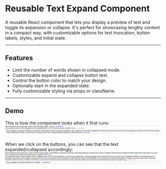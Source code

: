 # Reusable Text Expand Component

A reusable React component that lets you display a preview of text and toggle its expansion or collapse. It's perfect for showcasing lengthy content in a compact way, with customizable options for text truncation, button labels, styles, and initial state.

---

## Features

- Limit the number of words shown in collapsed mode.
- Customizable expand and collapse button text.
- Control the button color to match your design.
- Optionally start in the expanded state.
- Fully customizable styling via props or className.

---

## Demo
This is how the component looks when it first runs:
![](Diagrams/No_1.png)

When we click on the buttons, you can see that the text expanded/collapsed accordingly:
![](Diagrams/No_2.png)

